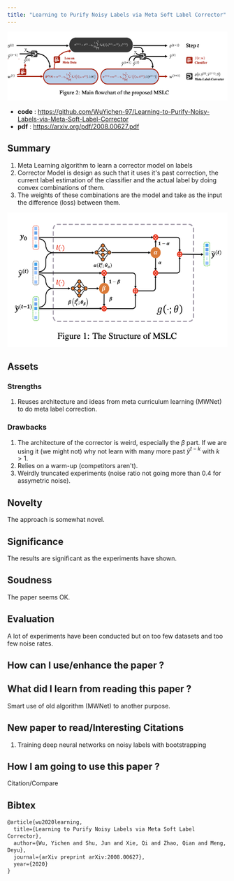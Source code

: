 ```yaml
---
title: "Learning to Purify Noisy Labels via Meta Soft Label Corrector"
---
```


<p align="center">

![MSLC](/figures/mslc.png)

</p>

* **code** : https://github.com/WuYichen-97/Learning-to-Purify-Noisy-Labels-via-Meta-Soft-Label-Corrector
* **pdf** : https://arxiv.org/pdf/2008.00627.pdf

## Summary

1. Meta Learning algorithm to learn a corrector model on labels 
2. Corrector Model is design as such that it uses it's past correction, the current label estimation of the classifier and the actual label by doing convex combinations of them.
3. The weights of these combinations are the model and take as the input the difference (loss) between them.

<p align="center">

![MSLC](/figures/mslc-struct.png)

</p>

<!--truncate-->

## Assets

### Strengths

1. Reuses architecture and ideas from meta curriculum learning (MWNet) to do meta label correction.

### Drawbacks

1. The architecture of the corrector is weird, especially the $\beta$ part. If we are using it (we might not) why not learn with many more past $\tilde{y}^{t-k}$ with $k>1$.
2. Relies on a warm-up (competitors aren't).
3. Weirdly truncated experiments (noise ratio not going more than 0.4 for assymetric noise).

## Novelty

The approach is somewhat novel.

## Significance

The results are significant as the experiments have shown.

## Soudness

The paper seems OK.

## Evaluation

A lot of experiments have been conducted but on too few datasets and too few noise rates.

## How can I use/enhance the paper ?

## What did I learn from reading this paper ?

Smart use of old algorithm (MWNet) to another purpose.

## New paper to read/Interesting Citations

1. Training deep neural networks on noisy labels with bootstrapping

## How I am going to use this paper ?

Citation/Compare

## Bibtex

```
@article{wu2020learning,
  title={Learning to Purify Noisy Labels via Meta Soft Label Corrector},
  author={Wu, Yichen and Shu, Jun and Xie, Qi and Zhao, Qian and Meng, Deyu},
  journal={arXiv preprint arXiv:2008.00627},
  year={2020}
}
```
